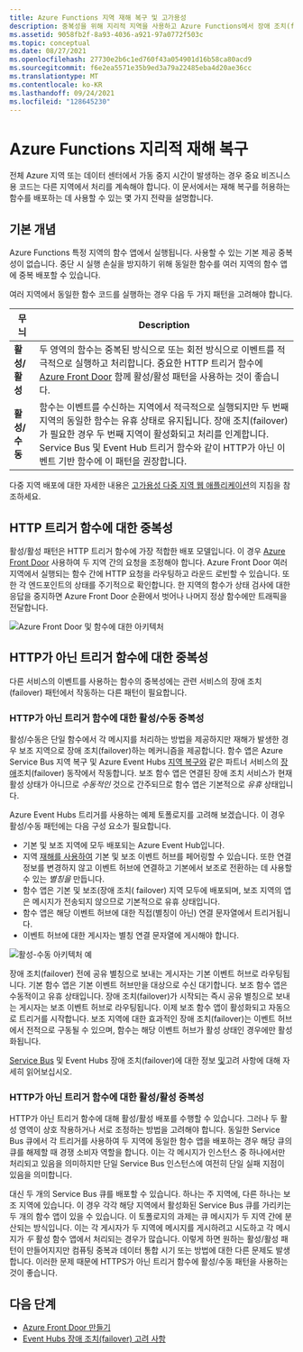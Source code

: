 ```yaml
---
title: Azure Functions 지역 재해 복구 및 고가용성
description: 중복성을 위해 지리적 지역을 사용하고 Azure Functions에서 장애 조치(failover)를 수행하는 방법입니다.
ms.assetid: 9058fb2f-8a93-4036-a921-97a0772f503c
ms.topic: conceptual
ms.date: 08/27/2021
ms.openlocfilehash: 27730e2b6c1ed760f43a054901d16b58ca80acd9
ms.sourcegitcommit: f6e2ea5571e35b9ed3a79a22485eba4d20ae36cc
ms.translationtype: MT
ms.contentlocale: ko-KR
ms.lasthandoff: 09/24/2021
ms.locfileid: "128645230"
---
```

# <a name="azure-functions-geo-disaster-recovery"></a>Azure Functions 지리적 재해 복구

전체 Azure 지역 또는 데이터 센터에서 가동 중지 시간이 발생하는 경우 중요 비즈니스용 코드는 다른 지역에서 처리를 계속해야 합니다. 이 문서에서는 재해 복구를 허용하는 함수를 배포하는 데 사용할 수 있는 몇 가지 전략을 설명합니다.

## <a name="basic-concepts"></a>기본 개념

Azure Functions 특정 지역의 함수 앱에서 실행됩니다. 사용할 수 있는 기본 제공 중복성이 없습니다. 중단 시 실행 손실을 방지하기 위해 동일한 함수를 여러 지역의 함수 앱에 중복 배포할 수 있습니다.  

여러 지역에서 동일한 함수 코드를 실행하는 경우 다음 두 가지 패턴을 고려해야 합니다.

| 무늬 | Description |
| --- | --- |
|**활성/활성** | 두 영역의 함수는 중복된 방식으로 또는 회전 방식으로 이벤트를 적극적으로 실행하고 처리합니다. 중요한 HTTP 트리거 함수에 [Azure Front Door](../frontdoor/front-door-overview.md) 함께 활성/활성 패턴을 사용하는 것이 좋습니다. |
|**활성/수동** | 함수는 이벤트를 수신하는 지역에서 적극적으로 실행되지만 두 번째 지역의 동일한 함수는 유휴 상태로 유지됩니다.  장애 조치(failover)가 필요한 경우 두 번째 지역이 활성화되고 처리를 인계합니다. Service Bus 및 Event Hub 트리거 함수와 같이 HTTP가 아닌 이벤트 기반 함수에 이 패턴을 권장합니다.

다중 지역 배포에 대한 자세한 내용은 [고가용성 다중 지역 웹 애플리케이션](/azure/architecture/reference-architectures/app-service-web-app/multi-region)의 지침을 참조하세요.

## <a name="redundancy-for-http-trigger-functions"></a>HTTP 트리거 함수에 대한 중복성

활성/활성 패턴은 HTTP 트리거 함수에 가장 적합한 배포 모델입니다. 이 경우 [Azure Front Door](../frontdoor/front-door-overview.md) 사용하여 두 지역 간의 요청을 조정해야 합니다. Azure Front Door 여러 지역에서 실행되는 함수 간에 HTTP 요청을 라우팅하고 라운드 로빈할 수 있습니다. 또한 각 엔드포인트의 상태를 주기적으로 확인합니다. 한 지역의 함수가 상태 검사에 대한 응답을 중지하면 Azure Front Door 순환에서 벗어나 나머지 정상 함수에만 트래픽을 전달합니다.  

![Azure Front Door 및 함수에 대한 아키텍처](media/functions-geo-dr/front-door.png)  

## <a name="redundancy-for-non-http-trigger-functions"></a>HTTP가 아닌 트리거 함수에 대한 중복성

다른 서비스의 이벤트를 사용하는 함수의 중복성에는 관련 서비스의 장애 조치(failover) 패턴에서 작동하는 다른 패턴이 필요합니다. 

### <a name="activepassive-redundancy-for-non-http-trigger-functions"></a>HTTP가 아닌 트리거 함수에 대한 활성/수동 중복성

활성/수동은 단일 함수에서 각 메시지를 처리하는 방법을 제공하지만 재해가 발생한 경우 보조 지역으로 장애 조치(failover)하는 메커니즘을 제공합니다. 함수 앱은 Azure Service Bus 지역 복구 및 Azure Event Hubs [지역 복구와](../service-bus-messaging/service-bus-geo-dr.md) 같은 파트너 서비스의 [장애](../event-hubs/event-hubs-geo-dr.md)조치(failover) 동작에서 작동합니다. 보조 함수 앱은 연결된 장애 조치 서비스가 현재 활성 상태가 아니므로 _수동적인_ 것으로 간주되므로 함수 앱은 기본적으로 _유휴_ 상태입니다.

Azure Event Hubs 트리거를 사용하는 예제 토폴로지를 고려해 보겠습니다. 이 경우 활성/수동 패턴에는 다음 구성 요소가 필요합니다.

* 기본 및 보조 지역에 모두 배포되는 Azure Event Hub입니다.
* 지역 [재해를 사용하여](../service-bus-messaging/service-bus-geo-dr.md) 기본 및 보조 이벤트 허브를 페어링할 수 있습니다. 또한 연결 정보를 변경하지 않고 이벤트 허브에 연결하고 기본에서 보조로 전환하는 데 사용할 수 있는 _별칭을_ 만듭니다.
* 함수 앱은 기본 및 보조(장애 조치( failover) 지역 모두에 배포되며, 보조 지역의 앱은 메시지가 전송되지 않으므로 기본적으로 유휴 상태입니다.
* 함수 앱은 해당  이벤트 허브에 대한 직접(별칭이 아닌) 연결 문자열에서 트리거됩니다. 
* 이벤트 허브에 대한 게시자는 별칭 연결 문자열에 게시해야 합니다. 

![활성-수동 아키텍처 예](media/functions-geo-dr/active-passive.png)

장애 조치(failover) 전에 공유 별칭으로 보내는 게시자는 기본 이벤트 허브로 라우팅됩니다. 기본 함수 앱은 기본 이벤트 허브만을 대상으로 수신 대기합니다. 보조 함수 앱은 수동적이고 유휴 상태입니다. 장애 조치(failover)가 시작되는 즉시 공유 별칭으로 보내는 게시자는 보조 이벤트 허브로 라우팅됩니다. 이제 보조 함수 앱이 활성화되고 자동으로 트리거를 시작합니다.  보조 지역에 대한 효과적인 장애 조치(failover)는 이벤트 허브에서 전적으로 구동될 수 있으며, 함수는 해당 이벤트 허브가 활성 상태인 경우에만 활성화됩니다.

[Service Bus](../service-bus-messaging/service-bus-geo-dr.md) 및 Event Hubs 장애 조치(failover)에 대한 정보 [및](../event-hubs/event-hubs-geo-dr.md)고려 사항에 대해 자세히 읽어보십시오.

### <a name="activeactive-redundancy-for-non-http-trigger-functions"></a>HTTP가 아닌 트리거 함수에 대한 활성/활성 중복성

HTTP가 아닌 트리거 함수에 대해 활성/활성 배포를 수행할 수 있습니다. 그러나 두 활성 영역이 상호 작용하거나 서로 조정하는 방법을 고려해야 합니다. 동일한 Service Bus 큐에서 각 트리거를 사용하여 두 지역에 동일한 함수 앱을 배포하는 경우 해당 큐의 큐를 해제할 때 경쟁 소비자 역할을 합니다. 이는 각 메시지가 인스턴스 중 하나에서만 처리되고 있음을 의미하지만 단일 Service Bus 인스턴스에 여전히 단일 실패 지점이 있음을 의미합니다. 

대신 두 개의 Service Bus 큐를 배포할 수 있습니다. 하나는 주 지역에, 다른 하나는 보조 지역에 있습니다. 이 경우 각각 해당 지역에서 활성화된 Service Bus 큐를 가리키는 두 개의 함수 앱이 있을 수 있습니다. 이 토폴로지의 과제는 큐 메시지가 두 지역 간에 분산되는 방식입니다.  이는 각 게시자가 두 지역에 메시지를 게시하려고 시도하고 각 메시지가 *두* 활성 함수 앱에서 처리되는 경우가 많습니다. 이렇게 하면 원하는 활성/활성 패턴이 만들어지지만 컴퓨팅 중복과 데이터 통합 시기 또는 방법에 대한 다른 문제도 발생합니다. 이러한 문제 때문에 HTTPS가 아닌 트리거 함수에 활성/수동 패턴을 사용하는 것이 좋습니다.

## <a name="next-steps"></a>다음 단계

* [Azure Front Door 만들기](../frontdoor/quickstart-create-front-door.md)
* [Event Hubs 장애 조치(failover) 고려 사항](../event-hubs/event-hubs-geo-dr.md#considerations)
